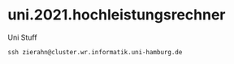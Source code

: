 # uni.2021.hochleistungsrechner

Uni Stuff

```shell
ssh zierahn@cluster.wr.informatik.uni-hamburg.de
```